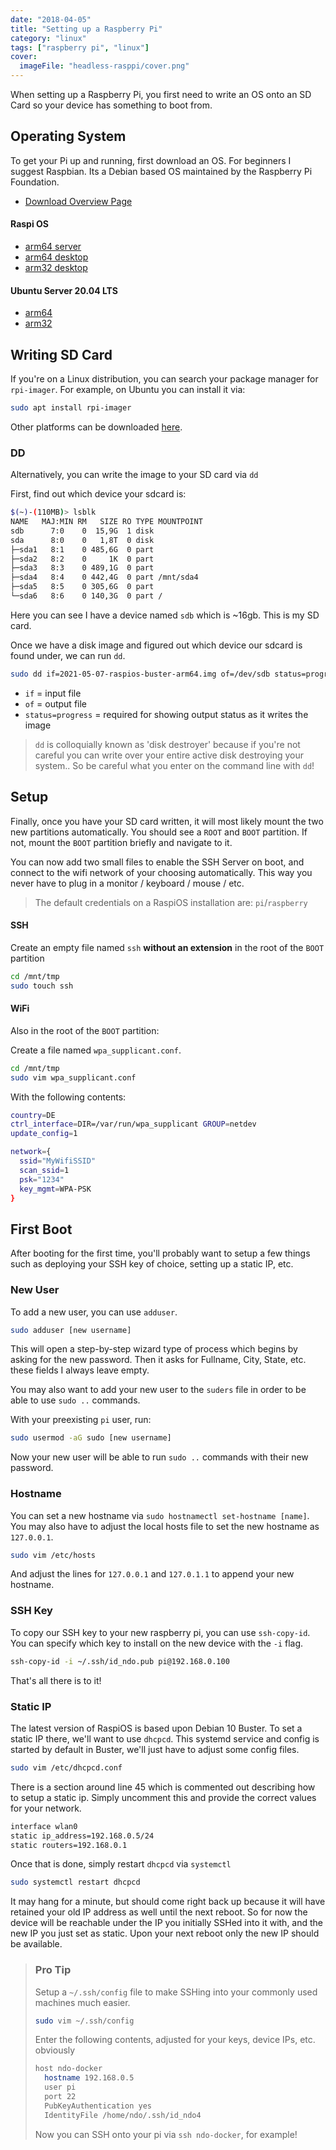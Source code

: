 ```yaml
---
date: "2018-04-05"
title: "Setting up a Raspberry Pi"
category: "linux"
tags: ["raspberry pi", "linux"]
cover:
  imageFile: "headless-rasppi/cover.png"
---
```


When setting up a Raspberry Pi, you first need to write an OS onto an SD Card so your device has something to boot from.

## Operating System

To get your Pi up and running, first download an OS. For beginners I suggest Raspbian. Its a Debian based OS maintained by the Raspberry Pi Foundation.

- [Download Overview Page](https://www.raspberrypi.org/downloads/raspbian/)

#### Raspi OS

- [arm64 server](https://downloads.raspberrypi.org/raspios_lite_arm64/images)
- [arm64 desktop](https://downloads.raspberrypi.org/raspios_arm64/images/)
- [arm32 desktop](https://downloads.raspberrypi.org/raspios_armhf/images/)

#### Ubuntu Server 20.04 LTS

- [arm64](https://ubuntu.com/download/raspberry-pi/thank-you?version=20.04.2&architecture=server-arm64+raspi)
- [arm32](https://ubuntu.com/download/raspberry-pi/thank-you?version=20.04.2&architecture=server-armhf+raspi)

## Writing SD Card

If you're on a Linux distribution, you can search your package manager for `rpi-imager`. For example, on Ubuntu you can install it via:

```bash
sudo apt install rpi-imager
```

Other platforms can be downloaded [here](https://www.raspberrypi.org/software/).

### DD

Alternatively, you can write the image to your SD card via `dd`

First, find out which device your sdcard is:

```bash
$(~)-(110MB)> lsblk
NAME   MAJ:MIN RM   SIZE RO TYPE MOUNTPOINT
sdb    	 7:0    0  15,9G  1 disk
sda      8:0    0   1,8T  0 disk
├─sda1   8:1    0 485,6G  0 part
├─sda2   8:2    0     1K  0 part
├─sda3   8:3    0 489,1G  0 part
├─sda4   8:4    0 442,4G  0 part /mnt/sda4
├─sda5   8:5    0 305,6G  0 part
└─sda6   8:6    0 140,3G  0 part /
```

Here you can see I have a device named `sdb` which is ~16gb. This is my SD card.

Once we have a disk image and figured out which device our sdcard is found under, we can run `dd`.

```bash
sudo dd if=2021-05-07-raspios-buster-arm64.img of=/dev/sdb status=progress
```

- `if` = input file
- `of` = output file
- `status=progress` = required for showing output status as it writes the image

> `dd` is colloquially known as 'disk destroyer' because if you're not careful you can write over your entire active disk destroying your system.. So be careful what you enter on the command line with `dd`!

## Setup

Finally, once you have your SD card written, it will most likely mount the two new partitions automatically. You should see a `ROOT` and `BOOT` partition. If not, mount the `BOOT` partition briefly and navigate to it.

You can now add two small files to enable the SSH Server on boot, and connect to the wifi network of your choosing automatically. This way you never have to plug in a monitor / keyboard / mouse / etc.

> The default credentials on a RaspiOS installation are: `pi`/`raspberry`

#### SSH

Create an empty file named `ssh` **without an extension** in the root of the <code>BOOT</code> partition

```bash
cd /mnt/tmp
sudo touch ssh
```

#### WiFi

Also in the root of the `BOOT` partition:

Create a file named `wpa_supplicant.conf`.

```bash
cd /mnt/tmp
sudo vim wpa_supplicant.conf
```

With the following contents:

```bash
country=DE
ctrl_interface=DIR=/var/run/wpa_supplicant GROUP=netdev
update_config=1

network={
  ssid="MyWifiSSID"
  scan_ssid=1
  psk="1234"
  key_mgmt=WPA-PSK
}
```

## First Boot

After booting for the first time, you'll probably want to setup a few things such as deploying your SSH key of choice, setting up a static IP, etc.

### New User

To add a new user, you can use `adduser`.

```bash
sudo adduser [new username]
```

This will open a step-by-step wizard type of process which begins by asking for the new password. Then it asks for Fullname, City, State, etc. these fields I always leave empty.

You may also want to add your new user to the `suders` file in order to be able to use `sudo ..` commands.

With your preexisting `pi` user, run:

```bash
sudo usermod -aG sudo [new username]
```

Now your new user will be able to run `sudo ..` commands with their new password.

### Hostname

You can set a new hostname via `sudo hostnamectl set-hostname [name]`. You may also have to adjust the local hosts file to set the new hostname as `127.0.0.1`.

```bash
sudo vim /etc/hosts
```

And adjust the lines for `127.0.0.1` and `127.0.1.1` to append your new hostname.

### SSH Key

To copy our SSH key to your new raspberry pi, you can use `ssh-copy-id`. You can specify which key to install on the new device with the `-i` flag.

```bash
ssh-copy-id -i ~/.ssh/id_ndo.pub pi@192.168.0.100
```

That's all there is to it!

### Static IP

The latest version of RaspiOS is based upon Debian 10 Buster. To set a static IP there, we'll want to use `dhcpcd`. This systemd service and config is started by default in Buster, we'll just have to adjust some config files.

```bash
sudo vim /etc/dhcpcd.conf
```

There is a section around line 45 which is commented out describing how to setup a static ip. Simply uncomment this and provide the correct values for your network.

```bash
interface wlan0
static ip_address=192.168.0.5/24
static routers=192.168.0.1
```

Once that is done, simply restart `dhcpcd` via `systemctl`

```bash
sudo systemctl restart dhcpcd
```

It may hang for a minute, but should come right back up because it will have retained your old IP address as well until the next reboot. So for now the device will be reachable under the IP you initially SSHed into it with, and the new IP you just set as static. Upon your next reboot only the new IP should be available.

> ### Pro Tip
>
> Setup a `~/.ssh/config` file to make SSHing into your commonly used machines much easier.
>
> ```bash
> sudo vim ~/.ssh/config
> ```
>
> Enter the following contents, adjusted for your keys, device IPs, etc. obviously
>
> ```bash
> host ndo-docker
>   hostname 192.168.0.5
>   user pi
>   port 22
>   PubKeyAuthentication yes
>   IdentityFile /home/ndo/.ssh/id_ndo4
> ```
>
> Now you can SSH onto your pi via `ssh ndo-docker`, for example!
